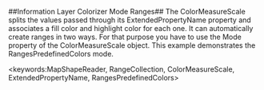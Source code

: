 ##Information Layer Colorizer Mode Ranges##
The ColorMeasureScale splits the values passed through its ExtendedPropertyName property and associates a fill color and highlight color for each one. It can automatically create ranges in two ways. For that purpose you have to use the Mode property of the ColorMeasureScale object. This example demonstrates the RangesPredefinedColors mode.

<keywords:MapShapeReader, RangeCollection, ColorMeasureScale, ExtendedPropertyName, RangesPredefinedColors> 